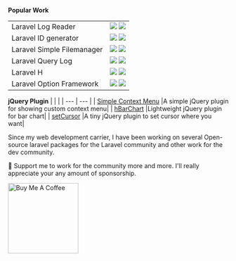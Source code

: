 <b>Popular Work</b>

|     |     |
| --- | --- | 
| Laravel Log Reader | <img src="https://badgen.net/packagist/dt/haruncpi/laravel-log-reader"/> [<img src="https://badgen.net/badge/icon/Link?icon=github&label"/>](https://github.com/haruncpi/laravel-log-reader) |
| Laravel ID generator |  <img src="https://badgen.net/packagist/dt/haruncpi/laravel-id-generator"/> [<img src="https://badgen.net/badge/icon/Link?icon=github&label"/>](https://github.com/haruncpi/laravel-id-generator)  |
| Laravel Simple Filemanager | <img src="https://badgen.net/packagist/dt/haruncpi/laravel-simple-filemanager"/> [<img src="https://badgen.net/badge/icon/Link?icon=github&label"/>](https://github.com/haruncpi/laravel-simple-filemanager)  |
| Laravel Query Log  | <img src="https://badgen.net/packagist/dt/haruncpi/laravel-query-log"/>  [<img src="https://badgen.net/badge/icon/Link?icon=github&label"/>](https://github.com/haruncpi/laravel-query-log) |
| Laravel H  | <img src="https://badgen.net/packagist/dt/haruncpi/laravel-h"/> [<img src="https://badgen.net/badge/icon/Link?icon=github&label"/>](https://github.com/haruncpi/laravel-h) |
| Laravel Option Framework  | <img src="https://badgen.net/packagist/dt/haruncpi/laravel-option-framework"/> [<img src="https://badgen.net/badge/icon/Link?icon=github&label"/>](https://github.com/haruncpi/laravel-option-framework) |


<b>jQuery Plugin</b>
|     |     |
| --- | --- |
| [Simple Context Menu](https://github.com/haruncpi/simple-context-menu) |A simple jQuery plugin for showing custom context menu|
| [hBarChart](https://github.com/haruncpi/hBarChart) |Lightweight jQuery plugin for bar chart|
| [setCursor](https://github.com/haruncpi/setCursor) |A tiny jQuery plugin to set cursor where you want|


Since my web development carrier, I have been working on several Open-source laravel packages for the Laravel community and other work for the dev community.

🌱 Support me to work for the community more and more. I'll really appreciate your any amount of sponsorship.


<a href="https://www.buymeacoffee.com/haruncpi" target="_blank"><img src="https://cdn.buymeacoffee.com/buttons/v2/default-yellow.png" alt="Buy Me A Coffee" style="width: 160px !important;" ></a>
